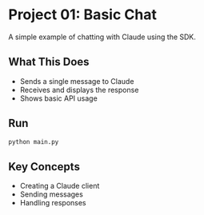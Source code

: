 # Project 01: Basic Chat

A simple example of chatting with Claude using the SDK.

## What This Does

- Sends a single message to Claude
- Receives and displays the response
- Shows basic API usage

## Run

```bash
python main.py
```

## Key Concepts

- Creating a Claude client
- Sending messages
- Handling responses
